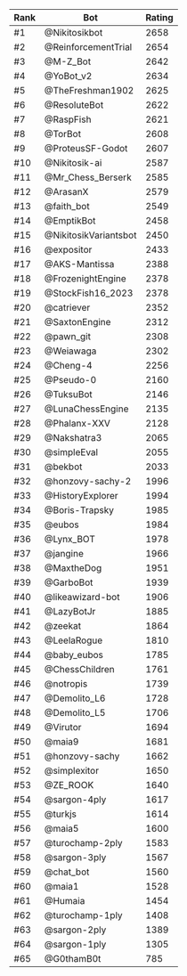 Rank|Bot|Rating
---|---|---
#1|@Nikitosikbot|2658
#2|@ReinforcementTrial|2654
#3|@M-Z_Bot|2642
#4|@YoBot_v2|2634
#5|@TheFreshman1902|2625
#6|@ResoluteBot|2622
#7|@RaspFish|2621
#8|@TorBot|2608
#9|@ProteusSF-Godot|2607
#10|@Nikitosik-ai|2587
#11|@Mr_Chess_Berserk|2585
#12|@ArasanX|2579
#13|@faith_bot|2549
#14|@EmptikBot|2458
#15|@NikitosikVariantsbot|2450
#16|@expositor|2433
#17|@AKS-Mantissa|2388
#18|@FrozenightEngine|2378
#19|@StockFish16_2023|2378
#20|@catriever|2352
#21|@SaxtonEngine|2312
#22|@pawn_git|2308
#23|@Weiawaga|2302
#24|@Cheng-4|2256
#25|@Pseudo-0|2160
#26|@TuksuBot|2146
#27|@LunaChessEngine|2135
#28|@Phalanx-XXV|2128
#29|@Nakshatra3|2065
#30|@simpleEval|2055
#31|@bekbot|2033
#32|@honzovy-sachy-2|1996
#33|@HistoryExplorer|1994
#34|@Boris-Trapsky|1985
#35|@eubos|1984
#36|@Lynx_BOT|1978
#37|@jangine|1966
#38|@MaxtheDog|1951
#39|@GarboBot|1939
#40|@likeawizard-bot|1906
#41|@LazyBotJr|1885
#42|@zeekat|1864
#43|@LeelaRogue|1810
#44|@baby_eubos|1785
#45|@ChessChildren|1761
#46|@notropis|1739
#47|@Demolito_L6|1728
#48|@Demolito_L5|1706
#49|@Virutor|1694
#50|@maia9|1681
#51|@honzovy-sachy|1662
#52|@simplexitor|1650
#53|@ZE_ROOK|1640
#54|@sargon-4ply|1617
#55|@turkjs|1614
#56|@maia5|1600
#57|@turochamp-2ply|1583
#58|@sargon-3ply|1567
#59|@chat_bot|1560
#60|@maia1|1528
#61|@Humaia|1454
#62|@turochamp-1ply|1408
#63|@sargon-2ply|1389
#64|@sargon-1ply|1305
#65|@G0thamB0t|785
